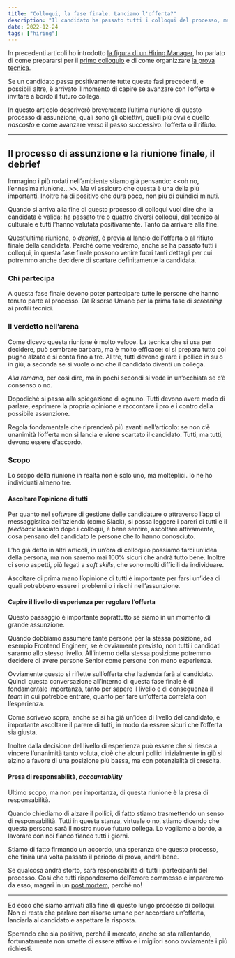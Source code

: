 ```yaml
---
title: "Colloqui, la fase finale. Lanciamo l'offerta?"
description: "Il candidato ha passato tutti i colloqui del processo, ma prima di lanciare l'offerta dobbiamo essere sicuri di volerlo a bordo. In questo articolo vedremo come si affronta quest'ultima fase e le considerazioni finali."
date: 2022-12-24
tags: ["hiring"]
---
```


In precedenti articoli ho introdotto [la figura di un Hiring Manager](https://giodi.dev/hiring-manager/), ho parlato di come prepararsi per il [primo colloquio](https://giodi.dev/il-primo-colloquio/) e di come organizzare [la prova tecnica](https://giodi.dev/la-prova-tecnica/). 

Se un candidato passa positivamente tutte queste fasi precedenti, e possibili altre, è arrivato il momento di capire se avanzare con l’offerta e invitare a bordo il futuro collega.

In questo articolo descriverò brevemente l’ultima riunione di questo processo di assunzione, quali sono gli obiettivi, quelli più ovvi e quello _nascosto_ e come avanzare verso il passo successivo: l’offerta o il rifiuto.

---

## Il processo di assunzione e la riunione finale, il debrief
Immagino i più rodati nell’ambiente stiamo già pensando: <<oh no, l’ennesima riunione…>>.
Ma vi assicuro che questa è una della più importanti. Inoltre ha di positivo che dura poco, non più di quindici minuti. 

Quando si arriva alla fine di questo processo di colloqui vuol dire che la candidata è valida: ha passato tre o quattro diversi colloqui, dal tecnico al culturale e tutti l’hanno valutata positivamente. Tanto da arrivare alla fine.

Quest’ultima riunione, o _debrief_, è previa al lancio dell’offerta o al rifiuto finale della candidata. Perché come vedremo, anche se ha passato tutti i colloqui, in questa fase finale possono venire fuori tanti dettagli per cui potremmo anche decidere di scartare definitamente la candidata.

### Chi partecipa
A questa fase finale devono poter partecipare tutte le persone che hanno tenuto parte al processo. Da Risorse Umane per la prima fase di _screening_ ai profili tecnici. 

### Il verdetto nell’arena
Come dicevo questa riunione è molto veloce. La tecnica che si usa per decidere, può sembrare barbara, ma è molto efficace: ci si prepara tutto col pugno alzato e si conta fino a tre. Al tre, tutti devono girare il pollice in su o in giù, a seconda se si vuole o no che il candidato diventi un collega.

_Alla romana_, per così dire, ma in pochi secondi si vede in un’occhiata se c’è consenso o no.

Dopodiché si passa alla spiegazione di ognuno. Tutti devono avere modo di parlare, esprimere la propria opinione e raccontare i pro e i contro della possibile assunzione. 

Regola fondamentale che riprenderò più avanti nell’articolo: se non c’è unanimità l’offerta non si lancia e viene scartato il candidato. Tutti, ma tutti, devono essere d’accordo.

### Scopo
Lo scopo della riunione in realtà non è solo uno, ma molteplici. Io ne ho individuati almeno tre.

#### Ascoltare l’opinione di tutti
Per quanto nel software di gestione delle candidature o attraverso l’app di messaggistica dell’azienda (come Slack), si possa leggere i pareri di tutti e il _feedback_ lasciato dopo i colloqui, è bene sentire, ascoltare attivamente, cosa pensano del candidato le persone che lo hanno conosciuto.

L’ho già detto in altri articoli, in un’ora di colloquio possiamo farci un’idea della persona, ma non saremo mai 100% sicuri che andrà tutto bene. Inoltre ci sono aspetti, più legati a _soft skills_, che sono molti difficili da individuare.

Ascoltare di prima mano l’opinione di tutti è importante per farsi un’idea di quali potrebbero essere i problemi o i rischi nell’assunzione. 
 
#### Capire il livello di esperienza per regolare l’offerta
Questo passaggio è importante soprattutto se siamo in un momento di grande assunzione. 

Quando dobbiamo assumere tante persone per la stessa posizione, ad esempio Frontend Engineer, se è ovviamente previsto, non tutti i candidati saranno allo stesso livello. All’interno della stessa posizione potremmo decidere di avere persone Senior come persone con meno esperienza.

Ovviamente questo si riflette sull’offerta che l’azienda farà al candidato. Quindi questa conversazione all’interno di questa fase finale è di fondamentale importanza, tanto per sapere il livello e di conseguenza il  _team_ in cui potrebbe entrare, quanto per fare un’offerta correlata con l’esperienza.

Come scrivevo sopra, anche se si ha già un’idea di livello del candidato, è importante ascoltare il parere di tutti, in modo da essere sicuri che l’offerta sia giusta.

Inoltre dalla decisione del livello di esperienza può essere che si riesca a vincere l’unanimità tanto voluta, cioè che alcuni pollici inizialmente in giù si alzino a favore di una posizione più bassa, ma con potenzialità di crescita.

#### Presa di responsabilità, _accountability_
Ultimo scopo, ma non per importanza, di questa riunione è la presa di responsabilità.

Quando chiediamo di alzare il pollici, di fatto stiamo trasmettendo un senso di responsabilità. Tutti in questa stanza, virtuale o no, stiamo dicendo che questa persona sarà il nostro nuovo futuro collega. Lo vogliamo a bordo, a lavorare con noi fianco fianco tutti i giorni.

Stiamo di fatto firmando un accordo, una speranza che questo processo, che finirà una volta passato il periodo di prova, andrà bene.

Se qualcosa andrà storto, sarà responsabilità di tutti i partecipanti del processo. Così che tutti risponderemo dell’errore commesso e impareremo da esso, magari in un [post mortem](https://giodi.dev/un-post-mortem-senza-colpe/), perché no!

- - - -
Ed ecco che siamo arrivati alla fine di questo lungo processo di colloqui.
Non ci resta che parlare con risorse umane per accordare un’offerta, lanciarla al candidato e aspettare la risposta.

Sperando che sia positiva, perché il mercato, anche se sta rallentando, fortunatamente non smette di essere attivo e i migliori sono ovviamente i più richiesti.